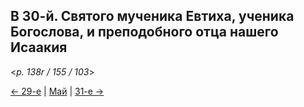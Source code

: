 
## В 30-й. Святого мученика Евтиха, ученика Богослова, и преподобного отца нашего Исаакия

<*p. 138r / 155 / 103*>

[← 29-е](05_29_MES.ru.md) | [Май](README.md#30-й) | [31-е →](05_31_MES.ru.md)
